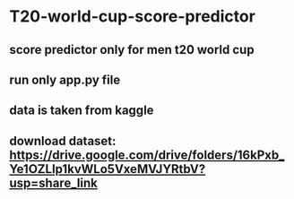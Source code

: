# T20-world-cup-score-predictor
## score predictor only for men t20 world cup
## run only app.py file 
## data is taken from kaggle 
## download dataset: https://drive.google.com/drive/folders/16kPxb_Ye1OZLIp1kvWLo5VxeMVJYRtbV?usp=share_link
